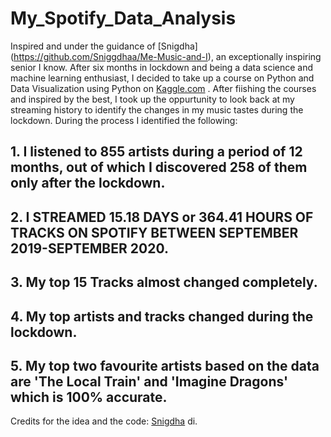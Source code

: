 # My_Spotify_Data_Analysis
Inspired and under the guidance of [Snigdha] (https://github.com/Sniggdhaa/Me-Music-and-I), an exceptionally inspiring senior I know.
After six months in lockdown and being a data science and machine learning enthusiast, I decided to take up a course on Python and Data Visualization using Python on [Kaggle.com](https://www.kaggle.com/) . After fiishing the courses and inspired by the best, I took up the oppurtunity to look back at my streaming history to identify the changes in my music tastes during the lockdown. 
During the process I identified the following:  
## 1. I listened to 855 artists during a period of 12 months, out of which I discovered 258 of them only after the lockdown.
## 2. I STREAMED 15.18 DAYS or 364.41 HOURS OF TRACKS ON SPOTIFY BETWEEN SEPTEMBER 2019-SEPTEMBER 2020.
## 3. My top 15 Tracks almost changed completely. 
## 4. My top artists and tracks changed during the lockdown.
## 5. My top two favourite artists based on the data are 'The Local Train' and 'Imagine Dragons' which is 100% accurate.
Credits for the idea and the code: [Snigdha](https://github.com/Sniggdhaa/Me-Music-and-I) di. 
